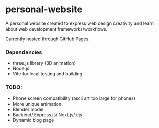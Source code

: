 # personal-website

A personal website created to express web design creativity and learn about web development frameworks/workflows.

Currently hosted through GitHub Pages.

### Dependencies

+ three.js library (3D animation)
+ Node.js
+ Vite for local testing and building

### TODO:

+ Phone screen compatibility (ascii art too large for phones)
+ More unique animation
+ Blender model
+ Backend/ Express.js/ Next.js/ ejs
+ Dynamic blog page
